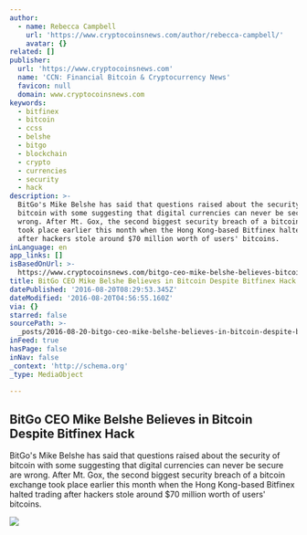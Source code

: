 ```yaml
---
author:
  - name: Rebecca Campbell
    url: 'https://www.cryptocoinsnews.com/author/rebecca-campbell/'
    avatar: {}
related: []
publisher:
  url: 'https://www.cryptocoinsnews.com'
  name: 'CCN: Financial Bitcoin & Cryptocurrency News'
  favicon: null
  domain: www.cryptocoinsnews.com
keywords:
  - bitfinex
  - bitcoin
  - ccss
  - belshe
  - bitgo
  - blockchain
  - crypto
  - currencies
  - security
  - hack
description: >-
  BitGo's Mike Belshe has said that questions raised about the security of
  bitcoin with some suggesting that digital currencies can never be secure are
  wrong. After Mt. Gox, the second biggest security breach of a bitcoin exchange
  took place earlier this month when the Hong Kong-based Bitfinex halted trading
  after hackers stole around $70 million worth of users' bitcoins.
inLanguage: en
app_links: []
isBasedOnUrl: >-
  https://www.cryptocoinsnews.com/bitgo-ceo-mike-belshe-believes-bitcoin-despite-bitfinex-hack/
title: BitGo CEO Mike Belshe Believes in Bitcoin Despite Bitfinex Hack
datePublished: '2016-08-20T08:29:53.345Z'
dateModified: '2016-08-20T04:56:55.160Z'
via: {}
starred: false
sourcePath: >-
  _posts/2016-08-20-bitgo-ceo-mike-belshe-believes-in-bitcoin-despite-bitfinex-h.md
inFeed: true
hasPage: false
inNav: false
_context: 'http://schema.org'
_type: MediaObject

---
```

<article style=""><h1>BitGo CEO Mike Belshe Believes in Bitcoin Despite Bitfinex Hack</h1><p>BitGo's Mike Belshe has said that questions raised about the security of bitcoin with some suggesting that digital currencies can never be secure are wrong. After Mt. Gox, the second biggest security breach of a bitcoin exchange took place earlier this month when the Hong Kong-based Bitfinex halted trading after hackers stole around $70 million worth of users' bitcoins.</p><img src="https://www.cryptocoinsnews.com/wp-content/uploads/2016/08/BitGo-CEO-Mike-Belshe-Believes-in-Bitcoin-Despite-Bitfinex-Hack.jpg" /></article>